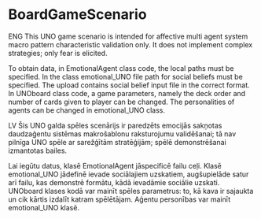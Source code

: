 # BoardGameScenario
ENG
This UNO game scenario is intended for affective multi agent system macro pattern characteristic validation only. It does not implement complex strategies; only fear is elicited.

To obtain data, in EmotionalAgent class code, the local paths must be specified.
In the class emotional_UNO file path for social beliefs must be specified. The upload contains social belief input file in the correct format.
In UNOboard class code, a game parameters, namely the deck order and number of cards given to player can be changed.
The personalities of agents can be changed in emotional_UNO class.

LV
Šis UNO galda spēles scenārijs ir paredzēts emocijās sakņotas daudzaģentu sistēmas makrošablonu raksturojumu validēšanai; tā nav pilnīga UNO spēle ar sarežģītām stratēģijām; spēlē demonstrēšanai izmantotas bailes.

Lai iegūtu datus, klasē EmotionalAgent jāspecificē failu ceļi.
Klasē emotional_UNO jādefinē ievade sociālajiem uzskatiem, augšupielāde satur arī failu, kas demonstrē formātu, kādā ievadāmie sociālie uzskati.
UNOboard klases kodā var mainīt spēles parametrus: to, kā kava ir sajaukta un cik kārtis izdalīt katram spēlētājam.
Aģentu personības var mainīt emotional_UNO klasē.
